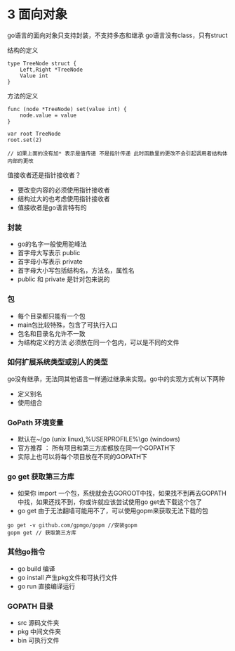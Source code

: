 3 面向对象
===

go语言的面向对象只支持封装，不支持多态和继承 
go语言没有class，只有struct

结构的定义
```
type TreeNode struct {
	Left,Right *TreeNode
	Value int 
}
```
方法的定义
```
func (node *TreeNode) set(value int) {
	node.value = value
}

var root TreeNode
root.set(2)

// 如果上面的没有加* 表示是值传递 不是指针传递 此时函数里的更改不会引起调用者结构体内部的更改
```
值接收者还是指针接收者？
- 要改变内容的必须使用指针接收者
- 结构过大的也考虑使用指针接收者
- 值接收者是go语言特有的


### 封装
- go的名字一般使用驼峰法
- 首字母大写表示 public
- 首字母小写表示 private
- 首字母大小写包括结构名，方法名，属性名
- public 和 private 是针对包来说的

### 包
- 每个目录都只能有一个包
- main包比较特殊，包含了可执行入口
- 包名和目录名允许不一致
- 为结构定义的方法 必须放在同一个包内，可以是不同的文件

### 如何扩展系统类型或别人的类型
go没有继承，无法同其他语言一样通过继承来实现。go中的实现方式有以下两种
- 定义别名
- 使用组合

### GoPath 环境变量
- 默认在~/go (unix linux),%USERPROFILE%\go (windows)
- 官方推荐 ： 所有项目和第三方库都放在同一个GOPATH下
- 实际上也可以将每个项目放在不同的GOPATH下

### go get 获取第三方库
- 如果你 import 一个包，系统就会去GOROOT中找，如果找不到再去GOPATH中找，如果还找不到，你或许就应该尝试使用go get去下载这个包了
- go get 由于无法翻墙可能用不了，可以使用gopm来获取无法下载的包
```
go get -v github.com/gpmgo/gopm //安装gopm
gopm get // 获取第三方库
```
### 其他go指令
- go build  编译
- go install  产生pkg文件和可执行文件
- go run  直接编译运行

### GOPATH 目录
- src 源码文件夹
- pkg 中间文件夹
- bin 可执行文件



